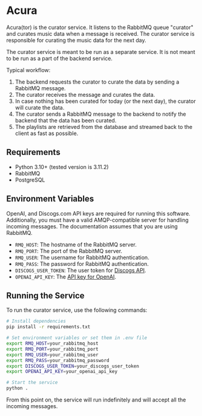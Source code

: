 # Acura

Acura(tor) is the curator service. It listens to the RabbitMQ queue "curator" and curates music data when a message is received. The curator service is responsible for curating the music data for the next day.

The curator service is meant to be run as a separate service. It is not meant to be run as a part of the backend service.

Typical workflow:

1. The backend requests the curator to curate the data by sending a RabbitMQ message.
2. The curator receives the message and curates the data.
3. In case nothing has been curated for today (or the next day), the curator will curate the data.
4. The curator sends a RabbitMQ message to the backend to notify the backend that the data has been curated.
5. The playlists are retrieved from the database and streamed back to the client as fast as possible.

## Requirements

- Python 3.10+ (tested version is 3.11.2)
- RabbitMQ
- PostgreSQL

## Environment Variables

OpenAI, and Discogs.com API keys are required for running this software. Additionally, you must have a valid AMQP-compatible server for handling incoming messages. The documentation assumes that you are using RabbitMQ.

- `RMQ_HOST`: The hostname of the RabbitMQ server.
- `RMQ_PORT`: The port of the RabbitMQ server.
- `RMQ_USER`: The username for RabbitMQ authentication.
- `RMQ_PASS`: The password for RabbitMQ authentication.
- `DISCOGS_USER_TOKEN`: The user token for [Discogs API](http://discogs.com/developers).
- `OPENAI_API_KEY`: The [API key for OpenAI](https://platform.openai.com/).

## Running the Service

To run the curator service, use the following commands:

```bash
# Install dependencies
pip install -r requirements.txt

# Set environment variables or set them in .env file
export RMQ_HOST=your_rabbitmq_host
export RMQ_PORT=your_rabbitmq_port
export RMQ_USER=your_rabbitmq_user
export RMQ_PASS=your_rabbitmq_password
export DISCOGS_USER_TOKEN=your_discogs_user_token
export OPENAI_API_KEY=your_openai_api_key

# Start the service
python .
```

From this point on, the service will run indefinitely and will accept all the incoming messages.
